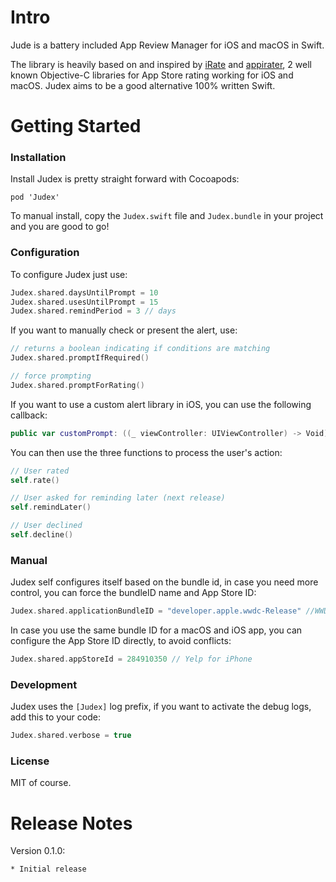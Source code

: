 # Intro
Jude is a battery included App Review Manager for iOS and macOS in Swift.

The library is heavily based on and inspired by [iRate](https://github.com/nicklockwood/iRate) and [appirater](https://github.com/arashpayan/appirater), 2 well known Objective-C libraries for App Store rating working for iOS and macOS. Judex aims to be a good alternative 100% written Swift.

# Getting Started

### Installation
Install Judex is pretty straight forward with Cocoapods:

```
pod 'Judex'
```

To manual install, copy the `Judex.swift` file and `Judex.bundle` in your project and you are good to go!

### Configuration

To configure Judex just use:

```swift
Judex.shared.daysUntilPrompt = 10
Judex.shared.usesUntilPrompt = 15
Judex.shared.remindPeriod = 3 // days
```

If you want to manually check or present the alert, use:

```swift
// returns a boolean indicating if conditions are matching
Judex.shared.promptIfRequired()

// force prompting
Judex.shared.promptForRating() 
```

If you want to use a custom alert library in iOS, you can use the following callback:

```swift
public var customPrompt: ((_ viewController: UIViewController) -> Void)? = nil
```

You can then use the three functions to process the user's action:

```swift
// User rated
self.rate()

// User asked for reminding later (next release)
self.remindLater()

// User declined 
self.decline()
```

### Manual

Judex self configures itself based on the bundle id, in case you need more control, you can force the bundleID name and App Store ID:

```swift
Judex.shared.applicationBundleID = "developer.apple.wwdc-Release" //WWDC app
```

In case you use the same bundle ID for a macOS and iOS app, you can configure the App Store ID directly, to avoid conflicts:

```swift
Judex.shared.appStoreId = 284910350 // Yelp for iPhone
```

### Development

Judex uses the `[Judex]` log prefix, if you want to activate the debug logs, add this to your code:

```swift
Judex.shared.verbose = true
```

### License

MIT of course.

# Release Notes

Version 0.1.0: 
    
    * Initial release